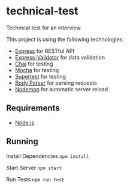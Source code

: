 # technical-test
Technical test for an interview.

This project is using the following technologies:
- [Express](http://expressjs.com/) for RESTful API
- [Express-Validator](https://express-validator.github.io/docs/) for data validation
- [Chai](https://www.chaijs.com/) for testing
- [Mocha](https://mochajs.org/) for testing
- [Supertest](https://github.com/visionmedia/supertest) for testing
- [Body Parser](https://www.npmjs.com/package/body-parser) for parsing requests
- [Nodemon](https://nodemon.io/) for automatic server reload

## Requirements

- [Node.js](https://nodejs.org/en/)

## Running

Install Dependencies
```npm install```

Start Server
```npm start```

Run Tests
```npm run test```